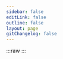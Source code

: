 ```yaml
---
sidebar: false
editLink: false
outline: false
layout: page
gitChangelog: false
---
```


<script setup>
import PostIndex from '@theme/pages/Post/PostIndex.vue'
</script>

:::raw
<PostIndex/>
:::